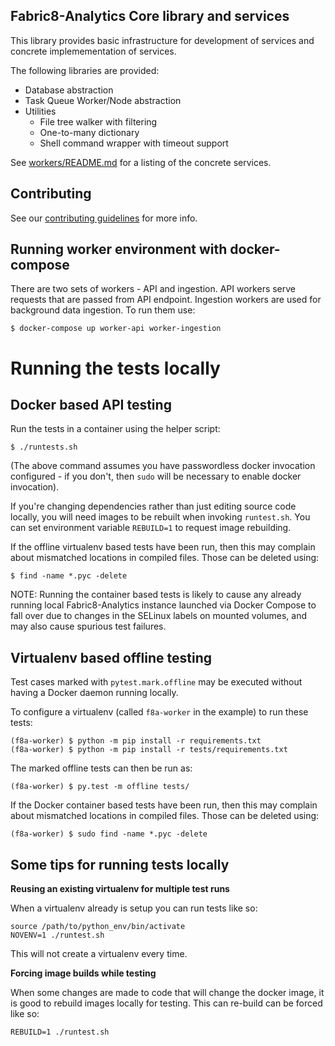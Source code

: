 Fabric8-Analytics Core library and services
-------------------------------------------

This library provides basic infrastructure for development of services and concrete implemementation of services. 

The following libraries are provided:

* Database abstraction
* Task Queue Worker/Node abstraction
* Utilities
  * File tree walker with filtering
  * One-to-many dictionary
  * Shell command wrapper with timeout support

See [workers/README.md](./f8a_worker/workers/README.md) for a listing of the concrete services.

## Contributing

See our [contributing guidelines](https://github.com/fabric8-analytics/common/blob/master/CONTRIBUTING.md) for more info.

## Running worker environment with docker-compose

There are two sets of workers - API and ingestion. API workers serve requests that are passed from API endpoint. Ingestion workers are used for background data ingestion. To run them use:
```shell
$ docker-compose up worker-api worker-ingestion
```

# Running the tests locally

## Docker based API testing

Run the tests in a container using the helper
script:
```shell
$ ./runtests.sh
```

(The above command assumes you have passwordless docker invocation configured -
if you don't, then `sudo` will be necessary to enable docker invocation).


If you're changing dependencies rather than just editing source code locally,
you will need images to be rebuilt when invoking `runtest.sh`. You
can set environment variable `REBUILD=1` to request image rebuilding.

If the offline virtualenv based tests have been run, then this may complain
about mismatched locations in compiled files. Those can be deleted using:
```shell
$ find -name *.pyc -delete
```

NOTE: Running the container based tests is likely to cause any already
running local Fabric8-Analytics instance launched via Docker Compose to fall over due to
changes in the SELinux labels on mounted volumes, and may also cause
spurious test failures.


## Virtualenv based offline testing

Test cases marked with `pytest.mark.offline` may be executed without having a
Docker daemon running locally.

To configure a virtualenv (called `f8a-worker` in the example) to run these
tests:
```shell
(f8a-worker) $ python -m pip install -r requirements.txt
(f8a-worker) $ python -m pip install -r tests/requirements.txt
```

The marked offline tests can then be run as:
```shell
(f8a-worker) $ py.test -m offline tests/
```

If the Docker container based tests have been run, then this may complain
about mismatched locations in compiled files. Those can be deleted using:
```shell
(f8a-worker) $ sudo find -name *.pyc -delete
```

## Some tips for running tests locally


**Reusing an existing virtualenv for multiple test runs**

When a virtualenv already is setup you can run tests like so:

```
source /path/to/python_env/bin/activate
NOVENV=1 ./runtest.sh
```

This will not create a virtualenv every time.


**Forcing image builds while testing**

When some changes are made to code that will change the docker image, it is good to rebuild images locally for testing. This can re-build can be forced like so: 

```
REBUILD=1 ./runtest.sh 
```
